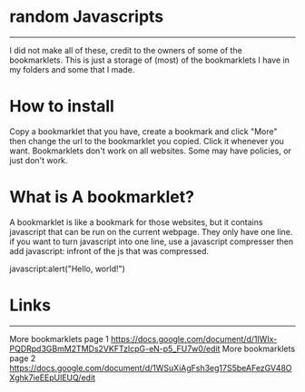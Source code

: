 # random Javascripts

----------------------

I did not make all of these, credit to the owners of some of the bookmarklets. This is just a storage of (most) of the bookmarklets I have in my folders and some that I made.

# How to install
Copy a bookmarklet that you have, create a bookmark and click "More" then
change the url to the bookmarklet you copied. Click it whenever you want.
Bookmarklets don't work on all websites. Some may have policies, or just don't work.

# What is A bookmarklet?

A bookmarklet is like a bookmark for those websites, but it contains javascript that can be run on the current webpage. They only have one line. if you want to turn javascript into one line, use a javascript compresser then add javascript: infront of the js that was compressed.

javascript:alert("Hello, world!")

# Links
-----------------
More bookmarklets page 1
https://docs.google.com/document/d/1lWIx-PQDRpd3GBmM2TMDs2VKFTzlcpG-eN-p5_FU7w0/edit
More bookmarklets page 2
https://docs.google.com/document/d/1WSuXiAgFsh3eg17S5beAFezGV48OXghk7ieEEpUlEUQ/edit

